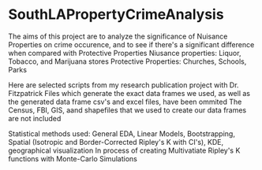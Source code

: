 # SouthLAPropertyCrimeAnalysis

The aims of this project are to analyze the significance of Nuisance Properties on crime occurence, and to see if there's a significant difference when compared with Protective Properties
Niusance properties: Liquor, Tobacco, and Marijuana stores
Protective Properties: Churches, Schools, Parks

Here are selected scripts from my research publication project with Dr. Fitzpatrick
Files which generate the exact data frames we used, as well as the generated data frame csv's and excel files, have been ommited
The Census, FBI, GIS, aand shapefiles that we used to create our data frames are not included

Statistical methods used: General EDA, Linear Models, Bootstrapping, Spatial (Isotropic and Border-Corrected Ripley's K with CI's), KDE, geographical visualization
In process of creating Multivatiate Ripley's K functions with Monte-Carlo Simulations
